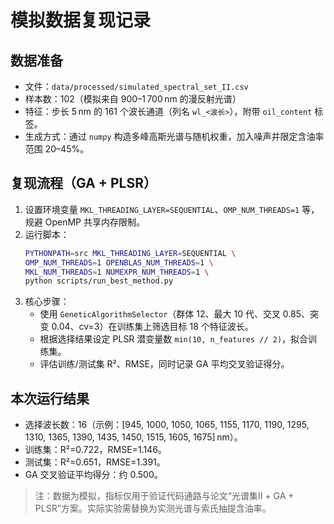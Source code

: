 # 模拟数据复现记录

## 数据准备
- 文件：`data/processed/simulated_spectral_set_II.csv`
- 样本数：102（模拟来自 900–1 700 nm 的漫反射光谱）
- 特征：步长 5 nm 的 161 个波长通道（列名 `wl_<波长>`），附带 `oil_content` 标签。
- 生成方式：通过 `numpy` 构造多峰高斯光谱与随机权重，加入噪声并限定含油率范围 20–45%。

## 复现流程（GA + PLSR）
1. 设置环境变量 `MKL_THREADING_LAYER=SEQUENTIAL`、`OMP_NUM_THREADS=1` 等，规避 OpenMP 共享内存限制。
2. 运行脚本：
   ```bash
   PYTHONPATH=src MKL_THREADING_LAYER=SEQUENTIAL \
   OMP_NUM_THREADS=1 OPENBLAS_NUM_THREADS=1 \
   MKL_NUM_THREADS=1 NUMEXPR_NUM_THREADS=1 \
   python scripts/run_best_method.py
   ```
3. 核心步骤：
   - 使用 `GeneticAlgorithmSelector`（群体 12、最大 10 代、交叉 0.85、突变 0.04、cv=3）在训练集上筛选目标 18 个特征波长。
   - 根据选择结果设定 PLSR 潜变量数 `min(10, n_features // 2)`，拟合训练集。
   - 评估训练/测试集 R²、RMSE，同时记录 GA 平均交叉验证得分。

## 本次运行结果
- 选择波长数：16（示例：[945, 1000, 1050, 1065, 1155, 1170, 1190, 1295, 1310, 1365, 1390, 1435, 1450, 1515, 1605, 1675] nm）。
- 训练集：R²=0.722，RMSE=1.146。
- 测试集：R²=0.651，RMSE=1.391。
- GA 交叉验证平均得分：约 0.500。

> 注：数据为模拟，指标仅用于验证代码通路与论文“光谱集Ⅱ + GA + PLSR”方案。实际实验需替换为实测光谱与索氏抽提含油率。
